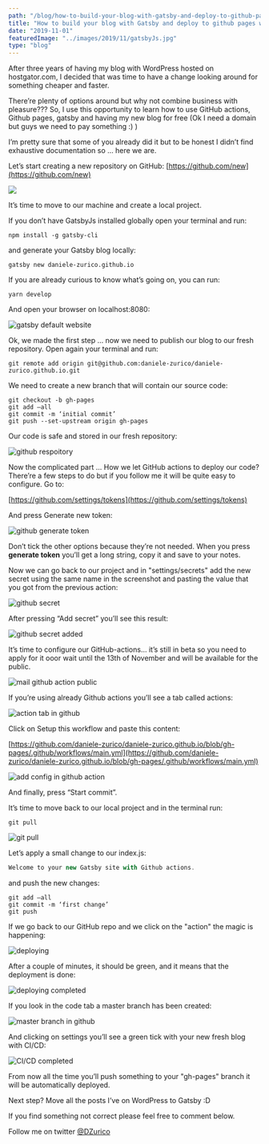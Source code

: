 ```yaml
---
path: "/blog/how-to-build-your-blog-with-gatsby-and-deploy-to-github-pages-with-github-actions"
title: "How to build your blog with Gatsby and deploy to github pages with github actions"
date: "2019-11-01"
featuredImage: "../images/2019/11/gatsbyJs.jpg"
type: "blog"
---
```


After three years of having my blog with WordPress hosted on hostgator.com, I decided that was time to have a change looking around for something cheaper and faster.

There’re plenty of options around but why not combine business with pleasure??? So, I use this opportunity to learn how to use GitHub actions, Github pages, gatsby and having my new blog for free (Ok I need a domain but guys we need to pay something :) )

I’m pretty sure that some of you already did it but to be honest I didn’t find exhaustive documentation so … here we are.

Let’s start creating a new repository on GitHub: [https://github.com/new](https://github.com/new)

![](../images/2019/11/new-repo.png)

It’s time to move to our machine and create a local project.

If you don’t have GatsbyJs installed globally open your terminal and run:

```
npm install -g gatsby-cli
```

and generate your Gatsby blog locally:

```
gatsby new daniele-zurico.github.io
```

If you are already curious to know what’s going on, you can run:

```
yarn develop
```

And open your browser on localhost:8080:

![gatsby default website](../images/2019/11/gatsby-website.png)

Ok, we made the first step … now we need to publish our blog to our fresh repository. Open again your terminal and run:

```
git remote add origin git@github.com:daniele-zurico/daniele-zurico.github.io.git
```

We need to create a new branch that will contain our source code:

```
git checkout -b gh-pages
git add –all
git commit -m ‘initial commit’
git push --set-upstream origin gh-pages
```

Our code is safe and stored in our fresh repository:

![github respoitory](../images/2019/11/initial-push.png)

Now the complicated part ... How we let GitHub actions to deploy our code? There’re a few steps to do but if you follow me it will be quite easy to configure. Go to:

[https://github.com/settings/tokens](https://github.com/settings/tokens)

And press Generate new token:

![github generate token](../images/2019/11/generate-token.png)

Don’t tick the other options because they’re not needed. When you press **generate token** you’ll get a long string, copy it and save to your notes.

Now we can go back to our project and in "settings/secrets" add the new secret using the same name in the screenshot and pasting the value that you got from the previous action:

![github secret](../images/2019/11/secrets.png)

After pressing “Add secret” you’ll see this result:

![github secret added](../images/2019/11/secret_added.png)

It’s time to configure our GitHub-actions… it’s still in beta so you need to apply for it ooor wait until the 13th of November and will be available for the public.

![mail github action public](../images/2019/11/github_mail.png)

If you’re using already Github actions you’ll see a tab called actions:

![action tab in github](../images/2019/11/actions.png)

Click on Setup this workflow and paste this content:

[https://github.com/daniele-zurico/daniele-zurico.github.io/blob/gh-pages/.github/workflows/main.yml](https://github.com/daniele-zurico/daniele-zurico.github.io/blob/gh-pages/.github/workflows/main.yml)

![add config in github action](../images/2019/11/addConfig.png)

And finally, press “Start commit”.

It’s time to move back to our local project and in the terminal run:

```
git pull
```

![git pull](../images/2019/11/gitPull.png)

Let’s apply a small change to our index.js:

```js
Welcome to your new Gatsby site with Github actions.
```

and push the new changes:

```
git add –all
git commit -m ‘first change’
git push
```

If we go back to our GitHub repo and we click on the "action" the magic is happening:

![deploying](../images/2019/11/deploying.png)

After a couple of minutes, it should be green, and it means that the deployment is done:

![deploying completed](../images/2019/11/deployiment_done.png)

If you look in the code tab a master branch has been created:

![master branch in github](../images/2019/11/master.png)

And clicking on settings you’ll see a green tick with your new fresh blog with CI/CD:

![CI/CD completed](../images/2019/11/finish.png)

From now all the time you’ll push something to your "gh-pages" branch it will be automatically deployed.

Next step? Move all the posts I’ve on WordPress to Gatsby :D

If you find something not correct please feel free to comment below.

Follow me on twitter [@DZurico](https://twitter.com/DZurico)
